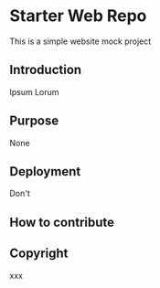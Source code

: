 # Starter Web Repo

This is a simple website mock project

## Introduction

Ipsum Lorum

## Purpose

None

## Deployment

Don't

## How to contribute

## Copyright
xxx
